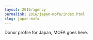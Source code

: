 ```yaml
---
layout: 2016/agency
permalink: 2016/japan-mofa/index.html
slug: japan-mofa
---
```


Donor profile for Japan, MOFA goes here.
